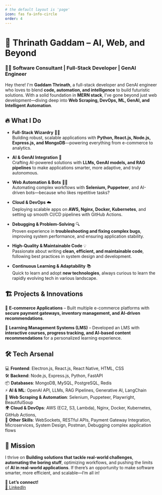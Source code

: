 ```yaml
---
# the default layout is 'page'
icon: fas fa-info-circle
order: 4
---
```


# 🚀 Thrinath Gaddam – AI, Web, and Beyond  

### 👨‍💻 Software Consultant | Full-Stack Developer | GenAI Engineer  

Hey there! I'm **Gaddam Thrinath**, a full-stack developer and GenAI engineer who loves to blend **code, automation, and intelligence** to build futuristic solutions. With a solid foundation in **MERN stack**, I’ve gone beyond just web development—diving deep into **Web Scraping, DevOps, ML, GenAI, and Intelligent Automation**.  

## 🔥 What I Do  

- **Full-Stack Wizardry** 🧙‍♂️  
  Building robust, scalable applications with **Python, React.js, Node.js, Express.js, and MongoDB**—powering everything from e-commerce to analytics.  
   
- **AI & GenAI Integration** 🤖  
  Crafting AI-powered solutions with **LLMs, GenAI models, and RAG pipelines** to make applications smarter, more adaptive, and truly autonomous.  

- **Web Automation & Bots** 🕵️‍♂️  
  Automating complex workflows with **Selenium, Puppeteer**, and AI-driven bots—because who likes repetitive tasks?  

- **Cloud & DevOps** ☁️  
  Deploying scalable apps on **AWS, Nginx, Docker, Kubernetes**, and setting up smooth CI/CD pipelines with GitHub Actions.  

- **Debugging & Problem-Solving** 🔍  
  Proven experience in **troubleshooting and fixing complex bugs**, improving system performance, and ensuring application stability.  

- **High-Quality & Maintainable Code** 💡  
  Passionate about writing **clean, efficient, and maintainable code**, following best practices in system design and development.  

- **Continuous Learning & Adaptability** 📚  
  Quick to learn and adopt **new technologies**, always curious to learn the rapidly evolving tech in various landscape.  

## 🏗️ Projects & Innovations  

🔹 **E-commerce Applications** – Built multiple e-commerce platforms with **secure payment gateways, inventory management, and AI-driven recommendations**.  

🔹 **Learning Management Systems (LMS)** – Developed an LMS with **interactive courses, progress tracking, and AI-based content recommendations** for a personalized learning experience.  

## 🛠️ Tech Arsenal  

💻 **Frontend**: Electron.js, React.js, React Native, HTML, CSS<br>
🛠️ **Backend**: Node.js, Express.js, Python, FastAPI  
📦 **Databases**: MongoDB, MySQL, PostgreSQL, Redis  
⚡ **AI & ML**: OpenAI API, LLMs, RAG Pipelines, Generative AI, LangChain  
📡 **Web Scraping & Automation**: Selenium, Puppeteer, Playwright, BeautifulSoup  
🌍 **Cloud & DevOps**: AWS (EC2, S3, Lambda), Nginx, Docker, Kubernetes, GitHub Actions,  
🔧 **Other Skills**: WebSockets, RESTful APIs, Payment Gateway Integration, Microservices, System Design, Postman, Debugging complex application flows

## 🚀 Mission  
I thrive on **Building solutions that tackle real-world challenges**, **automating the boring stuff**, optimizing workflows, and pushing the limits of **AI in real-world applications**. If there’s an opportunity to make software smarter, more efficient, and scalable—I’m all in!  

📌 **Let’s connect!**  
[🔗 LinkedIn](https://www.linkedin.com/in/gthrinath/)  
